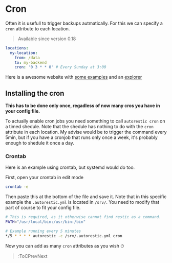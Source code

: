 # Cron

Often it is usefull to trigger backups autmatically. For this we can specify a `cron` attribute to each location.

> Available since version 0.18

```yaml | .autorestic.yml
locations:
  my-location:
    from: /data
    to: my-backend
    cron: '0 3 * * 0' # Every Sunday at 3:00
```

Here is a awesome website with [some examples](https://crontab.guru/examples.html) and an [explorer](https://crontab.guru/)

## Installing the cron

**This has to be done only once, regadless of now many cros you have in your config file.**

To actually enable cron jobs you need something to call `autorestic cron` on a timed shedule.
Note that the shedule has nothing to do with the `cron` attribute in each location.
My advise would be to trigger the command every 5min, but if you have a cronjob that runs only once a week, it's probably enough to shedule it once a day.

### Crontab

Here is an example using crontab, but systemd would do too.

First, open your crontab in edit mode

```bash
crontab -e
```

Then paste this at the bottom of the file and save it. Note that in this specific example the `.autorestic.yml` is located in `/srv/`. You need to modify that part of course to fit your config file.

```bash
# This is required, as it otherwise cannot find restic as a command.
PATH="/usr/local/bin:/usr/bin:/bin"

# Example running every 5 minutes
*/5 * * * * autorestic -c /srv/.autorestic.yml cron
```

Now you can add as many `cron` attributes as you wish ⏱

> :ToCPrevNext
